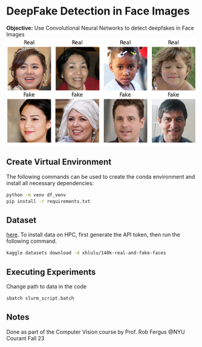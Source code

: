 # DeepFake Detection in Face Images

**Objective:**
Use Convolutional Neural Networks to detect deepfakes in Face Images
![Data](dataset.png)

## Create Virtual Environment 
The following commands can be used to create the conda environment and install all necessary dependencies:
```bash
python -m venv df_venv
pip install -r requirements.txt
```
## Dataset
[here](https://www.kaggle.com/datasets/xhlulu/140k-real-and-fake-faces/data).
To install data on HPC, first generate the API token, then run the following command.
```bash
kaggle datasets download -d xhlulu/140k-real-and-fake-faces
``` 

## Executing Experiments
Change path to data in the code
```bash
sbatch slurm_script.batch
```

## Notes
Done as part of the Computer Vision course by Prof. Rob Fergus @NYU Courant Fall 23
